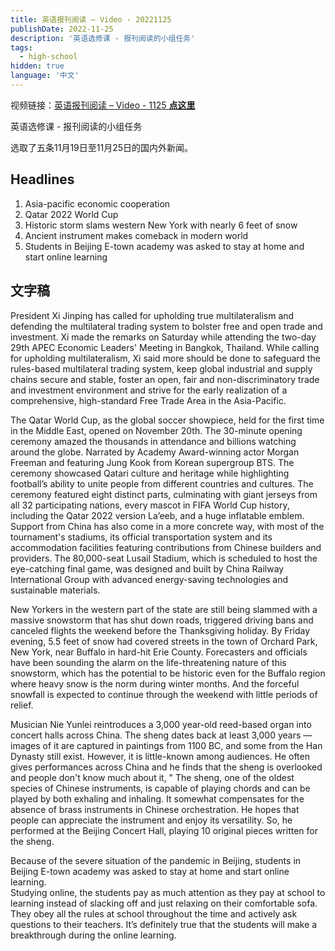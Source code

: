 ```yaml
---
title: 英语报刊阅读 – Video - 20221125
publishDate: 2022-11-25
description: '英语选修课 - 报刊阅读的小组任务'
tags:
  - high-school
hidden: true
language: '中文'
---
```


<p>视频链接：<a href="https://alist.tonyyin.top/Alidrive/Public/%E5%A4%96%E5%88%8A%E6%96%B0%E9%97%BB/video1" ,="" target="_ blank">英语报刊阅读 – Video - 1125 <strong>点这里</strong> </a></p>

英语选修课 - 报刊阅读的小组任务

选取了五条11月19日至11月25日的国内外新闻。

## Headlines
1. Asia-pacific economic cooperation
2. Qatar 2022 World Cup
3. Historic storm slams western New York with nearly 6 feet of snow
4. Ancient instrument makes comeback in modern world
5. Students in Beijing E-town academy was asked to stay at home and start online learning

## 文字稿

President Xi Jinping has called for upholding true multilateralism
and defending the multilateral trading system 
to bolster free and open trade and investment.
Xi made the remarks on Saturday while attending 
the two-day 29th APEC Economic Leaders' Meeting in Bangkok, Thailand.
While calling for upholding multilateralism, Xi said 
more should be done to safeguard the rules-based multilateral trading system, 
keep global industrial and supply chains secure and stable, foster an open, 
fair and non-discriminatory trade and investment environment 
and strive for the early realization of a comprehensive, 
high-standard Free Trade Area in the Asia-Pacific.


The Qatar World Cup, as the global soccer showpiece, 
held for the first time in the Middle East, 
opened on November 20th.
The 30-minute opening ceremony amazed 
the thousands in attendance and billions watching around the globe. 
Narrated by Academy Award-winning actor Morgan Freeman 
and featuring Jung Kook from Korean supergroup BTS.
The ceremony showcased Qatari culture and heritage 
while highlighting football’s ability 
to unite people from different countries and cultures. 
The ceremony featured eight distinct parts, 
culminating with giant jerseys from all 32 participating nations, 
every mascot in FIFA World Cup history, 
including the Qatar 2022 version La’eeb, 
and a huge inflatable emblem.
Support from China has also come in a more concrete way, 
with most of the tournament's stadiums, 
its official transportation system and its accommodation facilities 
featuring contributions from Chinese builders and providers.
The 80,000-seat Lusail Stadium, 
which is scheduled to host the eye-catching final game, 
was designed and built by China Railway International Group 
with advanced energy-saving technologies and sustainable materials.


New Yorkers in the western part of the state are still being slammed 
with a massive snowstorm that has shut down roads, 
triggered driving bans and canceled flights 
the weekend before the Thanksgiving holiday.
By Friday evening, 5.5 feet of snow had covered streets 
in the town of Orchard Park, New York, near Buffalo in hard-hit Erie County.
Forecasters and officials have been sounding the alarm 
on the life-threatening nature of this snowstorm, 
which has the potential to be historic even for the Buffalo region 
where heavy snow is the norm during winter months. 
And the forceful snowfall is expected to continue 
through the weekend with little periods of relief.


Musician Nie Yunlei reintroduces 
a 3,000 year-old reed-based organ into concert halls across China. 
The sheng dates back at least 3,000 years — 
images of it are captured in paintings from 1100 BC, 
and some from the Han Dynasty still exist. 
However, it is little-known among audiences. 
He often gives performances across China 
and he finds that the sheng is overlooked and people don't know much about it,
" The sheng, one of the oldest species of Chinese instruments, 
is capable of playing chords and can be played by both exhaling and inhaling. 
It somewhat compensates for the absence of brass instruments 
in Chinese orchestration.
He hopes that people can appreciate the instrument and enjoy its versatility. 
So, he performed at the Beijing Concert Hall, 
playing 10 original pieces written for the sheng. 


Because of the severe situation of the pandemic in Beijing, 
students in Beijing E-town academy was asked to 
stay at home and start online learning.  
Studying online, the students pay as much attention 
as they pay at school to learning instead of slacking off 
and just relaxing on their comfortable sofa. 
They obey all the rules at school throughout the time 
and actively ask questions to their teachers. 
It’s definitely true that 
the students will make a breakthrough during the online learning.